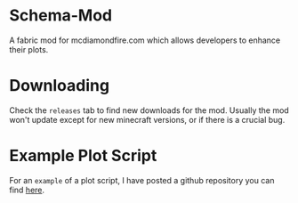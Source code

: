 # Schema-Mod
A fabric mod for mcdiamondfire.com which allows developers to enhance their plots.

# Downloading
Check the `releases` tab to find new downloads for the mod. Usually the mod won't update except for new minecraft versions, or if there is a crucial bug.

# Example Plot Script
For an `example` of a  plot script, I have posted a github repository you can find [here](https://github.com/titedog/Schema-Test-Plot-Script/blob/main/Script.txt).
